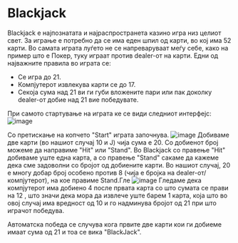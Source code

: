 # Blackjack

Blackjack е најпознатата и најраспространета казино игра низ целиот свет. За играње е потребно да се има еден шпил од карти, во кој има 52 карти.
Во самата играта луѓето не се напреваруваат меѓу себе, како на пример што е Покер, туку играат против dealer-от на карти.
Едни од најважните правила во играта се:
- Се игра до 21.
- Компјутерот извлекува карти се до 17.
- Секоја сума над 21 ви ги губи вложените пари или пак доколку dealer-от добие над 21 вие победувате.

При самото стартување на играта ке се види следниот интерфејс:
![image](https://user-images.githubusercontent.com/58054308/187395857-86ac80cf-2810-41e1-bcac-98c83bfb3451.png)

Со претискање на копчето "Start" играта започнува.
![image](https://user-images.githubusercontent.com/58054308/187396826-b2d90ab9-7e11-4b4b-a5a0-4d720151f4e0.png)
Добиваме две карти (во нашиот случај 10 и Ј) чија сума е 20. Со добиенот број можеме да направиме "Hit" или "Stand". 
Во Blackjack со правење "Hit" добиваме уште една карта, а со правење "Stand" сакаме да кажеме дека сме задоволни со бројот од добиените карти.
Во нашиот случај, 20 е многу добар број особено против 8 (чија е бројка на dealer-от/компјутерот), на кое правиме Stand.Гле
![image](https://user-images.githubusercontent.com/58054308/187399381-6587a6fa-cbe7-4ea6-b073-93bb710130fb.png)
Гледаме дека компјутерот има добиено 4 после првата карта со што сумата се прави на 12 , што значи дека мора да извлече уште барем 1 карта, која што во овој случај има вредност од 10 и го надминува бројот од 21 при што играчот победува.

Автоматска победа се случува кога првите две карти кои ги добиеме имаат сума од 21 и тоа се вика "BlackJack".
